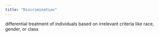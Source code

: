 ```yaml
---
title: "Discrimination"
---
```

differential treatment of individuals based on irrelevant criteria like race, gender, or class

